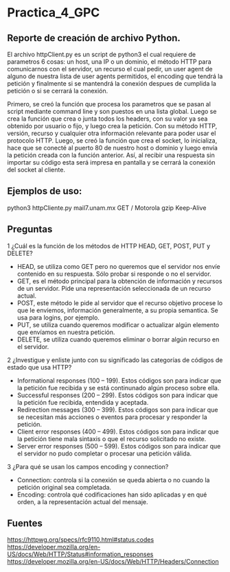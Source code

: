 # Practica_4_GPC

## Reporte de creación de archivo Python.

El archivo httpClient.py es un script de python3 el cual requiere de parametros 6 cosas: un host, una IP o un dominio, el método HTTP para comunicarnos con el servidor, un recurso el cual pedir, un user agent de alguno de nuestra lista de user agents permitidos, el encoding que tendrá la petición y finalmente si se mantendrá la conexión despues de cumplida la petición o si se cerrará la conexión. 

Primero, se creó la función que procesa los parametros que se pasan al script mediante command line y son puestos en una lista global.
Luego se crea la función que crea o junta todos los headers, con su valor ya sea obtenido por usuario o fijo, y luego crea la petición. Con su método HTTP, versión, recurso y cualquier otra información relevante para poder usar el protocolo HTTP.
Luego, se creó la función que crea el socket, lo inicializa, hace que se conecté al puerto 80 de nuestro host o dominio y luego envía la petición creada con la función anterior. Así, al recibir una respuesta sin importar su código esta será impresa en pantalla y se cerrará la conexión del socket al cliente.

## Ejemplos de uso:
python3 httpCliente.py mail7.unam.mx GET / Motorola gzip Keep-Alive

## Preguntas

1 ¿Cuál es la función de los métodos de HTTP HEAD, GET, POST, PUT y DELETE? 
  - HEAD, se utiliza como GET pero no queremos que el servidor nos envíe contenido en su respuesta. Sólo probar si responde o no el servidor.
  - GET, es el método principal para la obtención de información y recursos de un servidor. Pide una representación seleccionada de un recurso actual.
  - POST, este método le pide al servidor que el recurso objetivo procese lo que le envíemos, información generalmente, a su propia semantica. Se usa para logins, por ejemplo.
  - PUT, se utiliza cuando queremos modificar o actualizar algún elemento que envíamos en nuestra petición.
  - DELETE, se utiliza cuando queremos eliminar o borrar algún recurso en el servidor.
    
2 ¿Investigue y enliste junto con su significado las categorías de códigos de estado que usa HTTP?
  - Informational responses (100 – 199). Estos códigos son para indicar que la petición fue recibida y se está continunado algún proceso sobre ella.
  - Successful responses (200 – 299). Estos códigos son para indicar que la petición fue recibida, entendida y aceptada.
  - Redirection messages (300 – 399). Estos códigos son para indicar que se necesitan más acciones o eventos para procesar y responder la petición.
  - Client error responses (400 – 499). Estos códigos son para indicar que la petición tiene mala sintaxis o que el recurso solicitado no existe.
  - Server error responses (500 – 599). Estos códigos son para indicar que el servidor no pudo completar o procesar una petición válida.
    
3 ¿Para qué se usan los campos encoding y connection?
  - Connection: controla si la conexión se queda abierta o no cuando la petición original sea completada.
  - Encoding: controla qué codificaciones han sido aplicadas y en qué orden, a la representación actual del mensaje.

## Fuentes
https://httpwg.org/specs/rfc9110.html#status.codes
https://developer.mozilla.org/en-US/docs/Web/HTTP/Status#information_responses
https://developer.mozilla.org/en-US/docs/Web/HTTP/Headers/Connection
